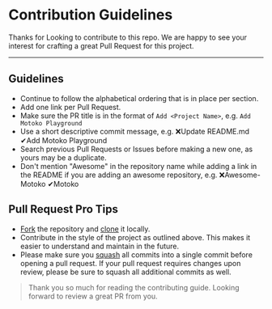 # Contribution Guidelines

Thanks for Looking to contribute to this repo. We are happy to see your interest for crafting a great Pull Request for this project.

----

## Guidelines

- Continue to follow the alphabetical ordering that is in place per section.
- Add one link per Pull Request.
- Make sure the PR title is in the format of `Add <Project Name>`, e.g. `Add Motoko Playground`
- Use a short descriptive commit message, e.g. ❌Update README.md ✔Add Motoko Playground
- Search previous Pull Requests or Issues before making a new one, as yours may be a duplicate.
- Don't mention "Awesome" in the repository name while adding a link in the README if you are adding an awesome repository, e.g. ❌Awesome-Motoko  ✔Motoko

## Pull Request Pro Tips

<!-- markdown-link-check-disable -->
- [Fork](http://guides.github.com/activities/forking/) the repository and [clone](https://help.github.com/articles/cloning-a-repository/) it locally.
- Contribute in the style of the project as outlined above. This makes it easier to understand and maintain in the future.
- Please make sure you [squash](https://dev.to/pb/git-squash-simplified-3ba1) all commits into a single commit before opening a pull request. If your pull request requires changes upon review, please be sure to squash all additional commits as well.
<!-- markdown-link-check-enable -->

> Thank you so much for reading the contributing guide. Looking forward to review a great PR from you.
